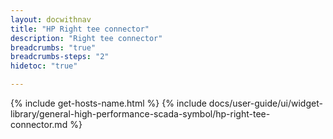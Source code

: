 ```yaml
---
layout: docwithnav
title: "HP Right tee connector"
description: "Right tee connector"
breadcrumbs: "true"
breadcrumbs-steps: "2"
hidetoc: "true"

---
```

{% include get-hosts-name.html %}
{% include docs/user-guide/ui/widget-library/general-high-performance-scada-symbol/hp-right-tee-connector.md %}
